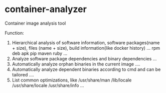 # container-analyzer
Container image analysis tool

Function:
1. Hierarchical analysis of software information, software packages(name + size), files (name + size), build information(like docker history) ... rpm deb apk pip maven ruby ...
2. Analyze software package dependencies and binary dependencies ...
3. Automatically analyze orphan binaries in the current image ....
4. Automatically analyze dependent binaries according to cmd and can be tailored ....
5. List common optimizations, like /usr/share/man /lib/locale /usr/share/locale /usr/share/info ...
